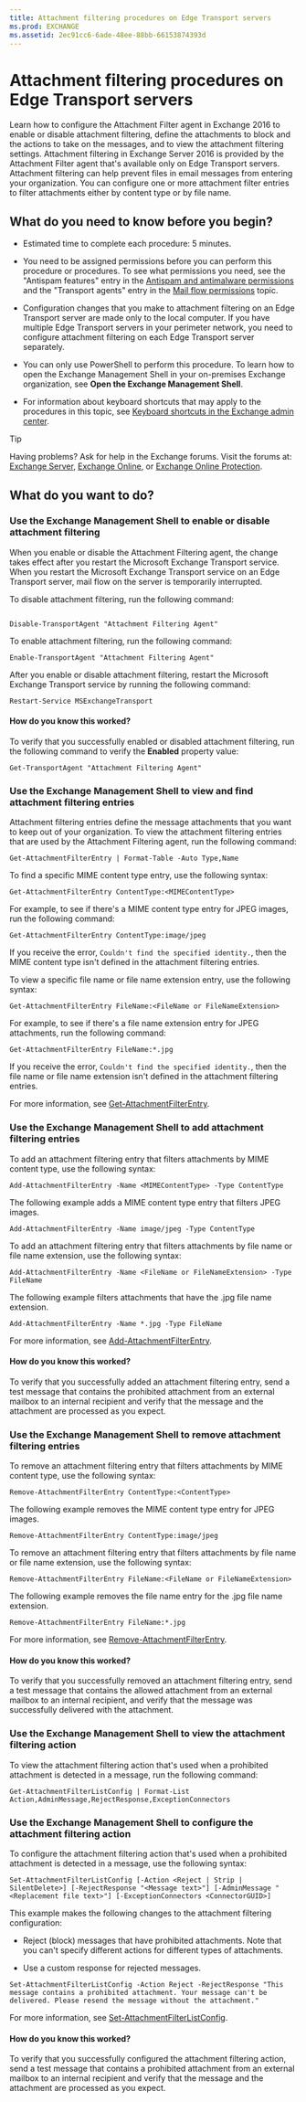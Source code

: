 ```yaml
---
title: Attachment filtering procedures on Edge Transport servers
ms.prod: EXCHANGE
ms.assetid: 2ec91cc6-6ade-48ee-88bb-66153874393d
---
```



# Attachment filtering procedures on Edge Transport servers
Learn how to configure the Attachment Filter agent in Exchange 2016 to enable or disable attachment filtering, define the attachments to block and the actions to take on the messages, and to view the attachment filtering settings.
Attachment filtering in Exchange Server 2016 is provided by the Attachment Filter agent that's available only on Edge Transport servers. Attachment filtering can help prevent files in email messages from entering your organization. You can configure one or more attachment filter entries to filter attachments either by content type or by file name.
  
    
    


## What do you need to know before you begin?


- Estimated time to complete each procedure: 5 minutes.
    
  
- You need to be assigned permissions before you can perform this procedure or procedures. To see what permissions you need, see the "Antispam features" entry in the  [Antispam and antimalware permissions](antispam-and-antimalware-permissions.md) and the "Transport agents" entry in the [Mail flow permissions](mail-flow-permissions.md) topic.
    
  
- Configuration changes that you make to attachment filtering on an Edge Transport server are made only to the local computer. If you have multiple Edge Transport servers in your perimeter network, you need to configure attachment filtering on each Edge Transport server separately.
    
  
- You can only use PowerShell to perform this procedure. To learn how to open the Exchange Management Shell in your on-premises Exchange organization, see **Open the Exchange Management Shell**.
    
  
- For information about keyboard shortcuts that may apply to the procedures in this topic, see  [Keyboard shortcuts in the Exchange admin center](keyboard-shortcuts-in-the-exchange-admin-center.md).
    
  

> [!TIP]
> Having problems? Ask for help in the Exchange forums. Visit the forums at:  [Exchange Server](https://go.microsoft.com/fwlink/p/?linkId=60612),  [Exchange Online](https://go.microsoft.com/fwlink/p/?linkId=267542), or  [Exchange Online Protection](https://go.microsoft.com/fwlink/p/?linkId=285351). 
  
    
    


## What do you want to do?


### Use the Exchange Management Shell to enable or disable attachment filtering

When you enable or disable the Attachment Filtering agent, the change takes effect after you restart the Microsoft Exchange Transport service. When you restart the Microsoft Exchange Transport service on an Edge Transport server, mail flow on the server is temporarily interrupted.
  
    
    
To disable attachment filtering, run the following command:
  
    
    



```

Disable-TransportAgent "Attachment Filtering Agent"
```

To enable attachment filtering, run the following command:
  
    
    



```
Enable-TransportAgent "Attachment Filtering Agent"
```

After you enable or disable attachment filtering, restart the Microsoft Exchange Transport service by running the following command:
  
    
    



```
Restart-Service MSExchangeTransport
```


#### How do you know this worked?

To verify that you successfully enabled or disabled attachment filtering, run the following command to verify the **Enabled** property value:
  
    
    

```
Get-TransportAgent "Attachment Filtering Agent"
```


### Use the Exchange Management Shell to view and find attachment filtering entries
<a name="ViewEntries"> </a>

Attachment filtering entries define the message attachments that you want to keep out of your organization. To view the attachment filtering entries that are used by the Attachment Filtering agent, run the following command:
  
    
    

```
Get-AttachmentFilterEntry | Format-Table -Auto Type,Name
```

To find a specific MIME content type entry, use the following syntax:
  
    
    



```
Get-AttachmentFilterEntry ContentType:<MIMEContentType>
```

For example, to see if there's a MIME content type entry for JPEG images, run the following command:
  
    
    



```
Get-AttachmentFilterEntry ContentType:image/jpeg
```

If you receive the error,  `Couldn't find the specified identity.`, then the MIME content type isn't defined in the attachment filtering entries.
  
    
    
To view a specific file name or file name extension entry, use the following syntax:
  
    
    



```
Get-AttachmentFilterEntry FileName:<FileName or FileNameExtension>
```

For example, to see if there's a file name extension entry for JPEG attachments, run the following command: 
  
    
    



```
Get-AttachmentFilterEntry FileName:*.jpg
```

If you receive the error,  `Couldn't find the specified identity.`, then the file name or file name extension isn't defined in the attachment filtering entries.
  
    
    
For more information, see  [Get-AttachmentFilterEntry](http://technet.microsoft.com/library/c181b910-b2a3-4e68-8a10-7bb3d2b92ddb.aspx).
  
    
    

### Use the Exchange Management Shell to add attachment filtering entries
<a name="ViewEntries"> </a>

To add an attachment filtering entry that filters attachments by MIME content type, use the following syntax:
  
    
    

```
Add-AttachmentFilterEntry -Name <MIMEContentType> -Type ContentType
```

The following example adds a MIME content type entry that filters JPEG images.
  
    
    



```
Add-AttachmentFilterEntry -Name image/jpeg -Type ContentType
```

To add an attachment filtering entry that filters attachments by file name or file name extension, use the following syntax:
  
    
    



```
Add-AttachmentFilterEntry -Name <FileName or FileNameExtension> -Type FileName
```

The following example filters attachments that have the .jpg file name extension.
  
    
    



```
Add-AttachmentFilterEntry -Name *.jpg -Type FileName
```

For more information, see  [Add-AttachmentFilterEntry](http://technet.microsoft.com/library/9c9d35c8-2833-443f-ab50-c7232be4aba4.aspx).
  
    
    

#### How do you know this worked?

To verify that you successfully added an attachment filtering entry, send a test message that contains the prohibited attachment from an external mailbox to an internal recipient and verify that the message and the attachment are processed as you expect.
  
    
    

### Use the Exchange Management Shell to remove attachment filtering entries
<a name="ViewEntries"> </a>

To remove an attachment filtering entry that filters attachments by MIME content type, use the following syntax:
  
    
    

```
Remove-AttachmentFilterEntry ContentType:<ContentType>
```

The following example removes the MIME content type entry for JPEG images.
  
    
    



```
Remove-AttachmentFilterEntry ContentType:image/jpeg
```

To remove an attachment filtering entry that filters attachments by file name or file name extension, use the following syntax:
  
    
    



```
Remove-AttachmentFilterEntry FileName:<FileName or FileNameExtension>
```

The following example removes the file name entry for the .jpg file name extension.
  
    
    



```
Remove-AttachmentFilterEntry FileName:*.jpg
```

For more information, see  [Remove-AttachmentFilterEntry](http://technet.microsoft.com/library/80a97c84-2b7f-41a8-a1dd-acd791eeb8c4.aspx).
  
    
    

#### How do you know this worked?

To verify that you successfully removed an attachment filtering entry, send a test message that contains the allowed attachment from an external mailbox to an internal recipient, and verify that the message was successfully delivered with the attachment.
  
    
    

### Use the Exchange Management Shell to view the attachment filtering action
<a name="ViewEntries"> </a>

To view the attachment filtering action that's used when a prohibited attachment is detected in a message, run the following command:
  
    
    

```
Get-AttachmentFilterListConfig | Format-List Action,AdminMessage,RejectResponse,ExceptionConnectors
```


### Use the Exchange Management Shell to configure the attachment filtering action
<a name="ViewEntries"> </a>

To configure the attachment filtering action that's used when a prohibited attachment is detected in a message, use the following syntax:
  
    
    

```
Set-AttachmentFilterListConfig [-Action <Reject | Strip | SilentDelete>] [-RejectResponse "<Message text>"] [-AdminMessage "<Replacement file text>"] [-ExceptionConnectors <ConnectorGUID>]
```

This example makes the following changes to the attachment filtering configuration:
  
    
    

- Reject (block) messages that have prohibited attachments. Note that you can't specify different actions for different types of attachments.
    
  
- Use a custom response for rejected messages.
    
  



```
Set-AttachmentFilterListConfig -Action Reject -RejectResponse "This message contains a prohibited attachment. Your message can't be delivered. Please resend the message without the attachment."
```

For more information, see  [Set-AttachmentFilterListConfig](http://technet.microsoft.com/library/7c4796fc-54f3-407e-b11d-c51f10682dc3.aspx).
  
    
    

#### How do you know this worked?

To verify that you successfully configured the attachment filtering action, send a test message that contains a prohibited attachment from an external mailbox to an internal recipient and verify that the message and the attachment are processed as you expect.
  
    
    

